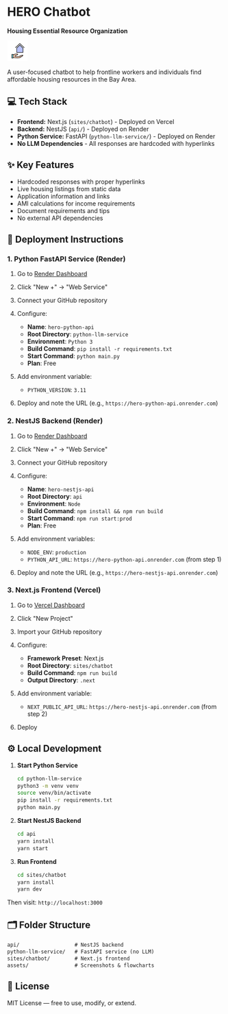 # HERO Chatbot  
**Housing Essential Resource Organization**

<img src="purple_house.png" alt="HERO Favicon" width="48" />

A user-focused chatbot to help frontline workers and individuals find affordable housing resources in the Bay Area.

## 💻 Tech Stack

- **Frontend:** Next.js (`sites/chatbot`) - Deployed on Vercel
- **Backend:** NestJS (`api/`) - Deployed on Render
- **Python Service:** FastAPI (`python-llm-service/`) - Deployed on Render
- **No LLM Dependencies** - All responses are hardcoded with hyperlinks

## ✨ Key Features

- Hardcoded responses with proper hyperlinks
- Live housing listings from static data
- Application information and links
- AMI calculations for income requirements
- Document requirements and tips
- No external API dependencies

## 🚀 Deployment Instructions

### 1. Python FastAPI Service (Render)

1. Go to [Render Dashboard](https://dashboard.render.com)
2. Click "New +" → "Web Service"
3. Connect your GitHub repository
4. Configure:
   - **Name**: `hero-python-api`
   - **Root Directory**: `python-llm-service`
   - **Environment**: `Python 3`
   - **Build Command**: `pip install -r requirements.txt`
   - **Start Command**: `python main.py`
   - **Plan**: Free

5. Add environment variable:
   - `PYTHON_VERSION`: `3.11`

6. Deploy and note the URL (e.g., `https://hero-python-api.onrender.com`)

### 2. NestJS Backend (Render)

1. Go to [Render Dashboard](https://dashboard.render.com)
2. Click "New +" → "Web Service"
3. Connect your GitHub repository
4. Configure:
   - **Name**: `hero-nestjs-api`
   - **Root Directory**: `api`
   - **Environment**: `Node`
   - **Build Command**: `npm install && npm run build`
   - **Start Command**: `npm run start:prod`
   - **Plan**: Free

5. Add environment variables:
   - `NODE_ENV`: `production`
   - `PYTHON_API_URL`: `https://hero-python-api.onrender.com` (from step 1)

6. Deploy and note the URL (e.g., `https://hero-nestjs-api.onrender.com`)

### 3. Next.js Frontend (Vercel)

1. Go to [Vercel Dashboard](https://vercel.com/dashboard)
2. Click "New Project"
3. Import your GitHub repository
4. Configure:
   - **Framework Preset**: Next.js
   - **Root Directory**: `sites/chatbot`
   - **Build Command**: `npm run build`
   - **Output Directory**: `.next`

5. Add environment variable:
   - `NEXT_PUBLIC_API_URL`: `https://hero-nestjs-api.onrender.com` (from step 2)

6. Deploy

## ⚙️ Local Development

1. **Start Python Service**
   ```bash
   cd python-llm-service
   python3 -m venv venv
   source venv/bin/activate
   pip install -r requirements.txt
   python main.py
   ```

2. **Start NestJS Backend**
   ```bash
   cd api
   yarn install
   yarn start
   ```

3. **Run Frontend**
   ```bash
   cd sites/chatbot
   yarn install
   yarn dev
   ```

Then visit: `http://localhost:3000`

## 🗂️ Folder Structure

```
api/                  # NestJS backend
python-llm-service/   # FastAPI service (no LLM)
sites/chatbot/        # Next.js frontend
assets/               # Screenshots & flowcharts
```

## 📄 License

MIT License — free to use, modify, or extend.
